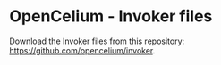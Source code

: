 OpenCelium - Invoker files
==================================================================
 
Download the Invoker files from this repository: https://github.com/opencelium/invoker.
